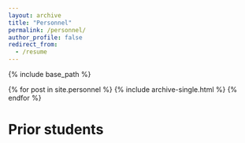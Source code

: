 ```yaml
---
layout: archive
title: "Personnel"
permalink: /personnel/
author_profile: false
redirect_from:
  - /resume
---
```



{% include base_path %}

{% for post in site.personnel %}
    {% include archive-single.html %}
  {% endfor %}
<br>
<!---
The PI leads a multi-disciplinary group of students:
# Graduate students
  <ul>{% for post in site.personnel-phd reversed %}
    {% include archive-single.html %}
  {% endfor %}</ul>
---> 

# Prior students

